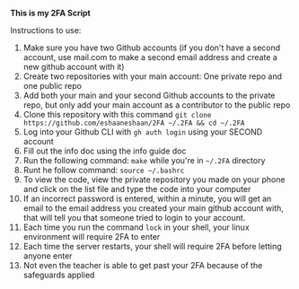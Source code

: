 **This is my 2FA Script**
     
Instructions to use:     
    
1. Make sure you have two Github accounts (if you don't have a second account, use mail.com to make a second email address and create a new github account with it)
2. Create two repositories with your main account: One private repo and one public repo
3. Add both your main and your second Github accounts to the private repo, but only add your main account as a contributor to the public repo
4. Clone this repository with this command ```git clone https://github.com/eshaaneshaan/2FA ~/.2FA && cd ~/.2FA```
5. Log into your Github CLI with ```gh auth login``` using your SECOND account 
6. Fill out the info doc using the info guide doc
7. Run the following command: ```make``` while you're in ```~/.2FA``` directory
8. Runt he follow command: ```source ~/.bashrc```
9. To view the code, view the private repository you made on your phone and click on the list file and type the code into your computer
10. If an incorrect password is entered, within a minute, you will get an email to the email address you created your main github account with, that will tell you that someone tried to login to your account.
11. Each time you run the command ```lock``` in your shell, your linux environment will require 2FA to enter
12. Each time the server restarts, your shell will require 2FA before letting anyone enter
13. Not even the teacher is able to get past your 2FA because of the safeguards applied
